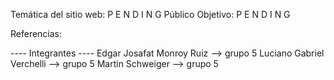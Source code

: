 Temática del sitio web:  P E N D I N G
Público Objetivo: P E N D I N G

Referencias:

---- Integrantes ----
Edgar Josafat Monroy Ruiz --> grupo 5
Luciano Gabriel Verchelli --> grupo 5
Martin Schweiger --> grupo 5
